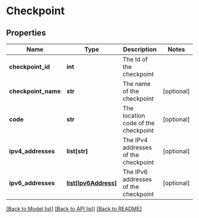 # Checkpoint

## Properties
Name | Type | Description | Notes
------------ | ------------- | ------------- | -------------
**checkpoint_id** | **int** | The Id of the checkpoint | 
**checkpoint_name** | **str** | The name of the checkpoint | [optional] 
**code** | **str** | The location code of the checkpoint | [optional] 
**ipv4_addresses** | **list[str]** | The IPv4 addresses of the checkpoint  | [optional] 
**ipv6_addresses** | [**list[Ipv6Address]**](Ipv6Address.md) | The IPv6 addresses of the checkpoint | [optional] 

[[Back to Model list]](../README.md#documentation-for-models) [[Back to API list]](../README.md#documentation-for-api-endpoints) [[Back to README]](../README.md)


